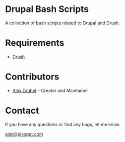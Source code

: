 Drupal Bash Scripts
===================

A collection of bash scripts related to Drupal and Drush.


Requirements
===========
 * [Drush](https://github.com/drush-ops/drush)


Contributors
===========

 * [Alex Druhet](http://pixopat.com/) - Creator and Maintainer


Contact
============

If you have any questions or find any bugs, let me know.

alex@pixopat.com


